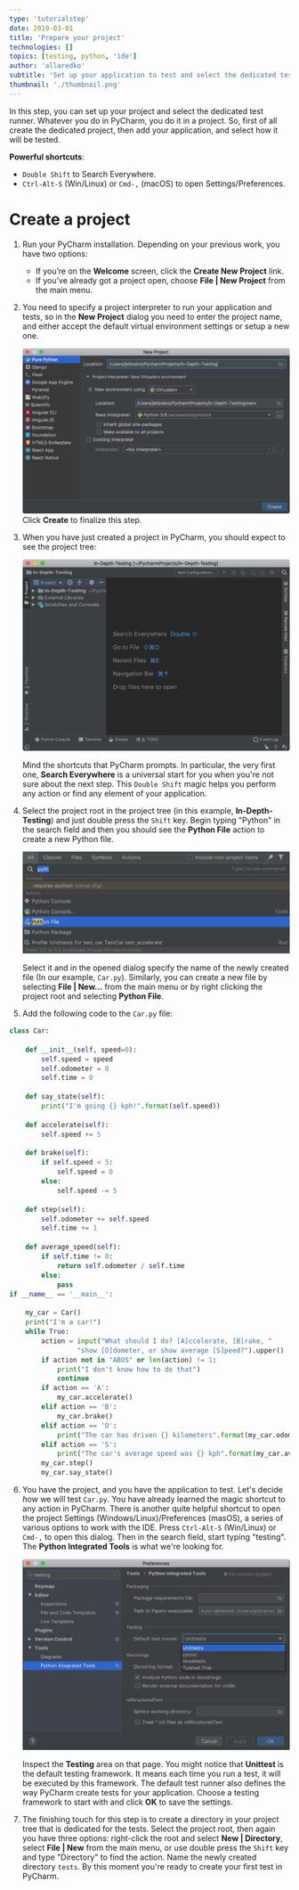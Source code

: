 ```yaml
---
type: 'tutorialstep'
date: 2019-03-01
title: 'Prepare your project'
technologies: []
topics: [testing, python, 'ide']
author: 'allaredko'
subtitle: 'Set up your application to test and select the dedicated test runner in the project settings.'
thumbnail: './thumbnail.png'
---
```


In this step, you can set up your project and select the dedicated test runner.
Whatever you do in PyCharm, you do it in a project. So, first of all create the
dedicated project, then add your application, and select how it will be tested.

**Powerful shortcuts**: 
- `Double Shift` to Search Everywhere.
-  `Ctrl-Alt-S` (Win/Linux) or `Cmd-,` (macOS) to open Settings/Preferences.

# Create a project

1. Run your PyCharm installation. Depending on your previous work, you have two
options:
    - If you’re on the **Welcome** screen, click the **Create New Project** link. 
    - If you’ve already got a project open, choose **File | New Project** from the main menu.
2. You need to specify a project interpreter to run your application and tests, so 
in the **New Project** dialog you need to enter the project name, and either accept the
default virtual environment settings or setup a new one. 

    ![Create project and specify the project interpreter](screenshots/test_create_project.png)
    Click **Create** to finalize this step.
3. When you have just created a project in PyCharm, you should expect to see the project tree:
    
    ![Newly created project in PyCharm](screenshots/test_new_project_created.png)
    
    Mind the shortcuts that PyCharm prompts. In particular, the very first one, 
    **Search Everywhere** is a universal start for you when you're not sure about the
    next step. This `Double Shift` magic helps you perform any action or find any 
    element of your application.
4. Select the project root in the project tree (in this example, **In-Depth-Testing**)
and just double press the `Shift` key. Begin typing "Python" in the search field and 
then you should see the **Python File** action to create a new Python file.     

    ![Add a Python file](screenshots/test_search_everywhere.png)
    
   Select it and in the opened dialog specify the name of the newly created file 
   (In our example, `Car.py`). 
   Similarly, you can create a new file by selecting **File | New...** from the 
   main menu or by right clicking the project root and selecting **Python File**.
5. Add the following code to the `Car.py` file:
```python
class Car:

    def __init__(self, speed=0):
        self.speed = speed
        self.odometer = 0
        self.time = 0

    def say_state(self):
        print("I'm going {} kph!".format(self.speed))

    def accelerate(self):
        self.speed += 5

    def brake(self):
        if self.speed < 5:
            self.speed = 0
        else:
            self.speed -= 5

    def step(self):
        self.odometer += self.speed
        self.time += 1

    def average_speed(self):
        if self.time != 0:
            return self.odometer / self.time
        else:
            pass
if __name__ == '__main__':

    my_car = Car()
    print("I'm a car!")
    while True:
        action = input("What should I do? [A]ccelerate, [B]rake, "
                 "show [O]dometer, or show average [S]peed?").upper()
        if action not in "ABOS" or len(action) != 1:
            print("I don't know how to do that")
            continue
        if action == 'A':
            my_car.accelerate()
        elif action == 'B':
            my_car.brake()
        elif action == 'O':
            print("The car has driven {} kilometers".format(my_car.odometer))
        elif action == 'S':
            print("The car's average speed was {} kph".format(my_car.average_speed()))
        my_car.step()
        my_car.say_state()
```         
6. You have the project, and you have the application to test. Let's decide *how* we will test `Car.py`.
You have already learned the magic shortcut to any action in PyCharm. There is another quite helpful
shortcut to open the project Settings (Windows/Linux)/Preferences (masOS), a series of various options to 
work with the IDE. Press `Ctrl-Alt-S` (Win/Linux) or `Cmd-,` to open this dialog. Then in the search field, 
start typing "testing". The **Python Integrated Tools** is what we're looking for.

   ![Select a testing framework](screenshots/test_select_testing_framework.png)

    Inspect the **Testing** area on that page. You might notice that **Unittest** is the default testing framework.
It means each time you run a test, it will be executed by this framework. The default test runner also 
defines the way PyCharm create tests for your application. Choose a testing framework to start with 
and click **OK** to save the settings.

7. The finishing touch for this step is to create a directory in your project tree that is dedicated 
for the tests. Select the project root, then again you have three options: right-click the root and select
**New | Directory**, select **File | New** from the main menu, or use double press the `Shift` key and type 
"Directory" to find the action. 
Name the newly created directory `tests`. 
By this moment you're ready to create your first test in PyCharm.
   